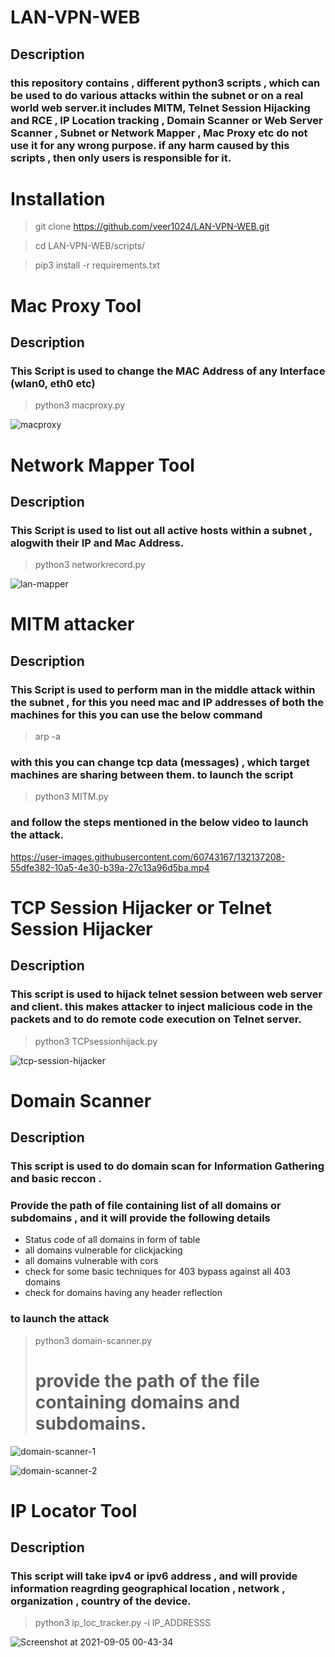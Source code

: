 # LAN-VPN-WEB
## Description
### this repository contains , different python3 scripts , which can be used to do various attacks within the subnet or on a real world web server.it includes MITM, Telnet Session Hijacking and RCE , IP Location tracking , Domain Scanner or Web Server Scanner , Subnet or Network Mapper , Mac Proxy etc do not use it for any wrong purpose. if any harm caused by this scripts , then only users is responsible for it.

# Installation 
> git clone https://github.com/veer1024/LAN-VPN-WEB.git

> cd LAN-VPN-WEB/scripts/

> pip3 install -r requirements.txt


# Mac Proxy Tool
## **Description** 
### This Script is used to change the MAC Address of any Interface (wlan0, eth0 etc)
> python3 macproxy.py

![macproxy](https://user-images.githubusercontent.com/60743167/132130283-d9ad088c-ddea-42a3-914a-1f686a44c963.png)


# Network Mapper Tool
## **Description**
### This Script is used to list out all active hosts within a subnet , alogwith their IP and Mac Address.
> python3 networkrecord.py

![lan-mapper](https://user-images.githubusercontent.com/60743167/132130593-f8398b38-9ece-42e3-95ca-dfe64d52cbd4.png)

# MITM attacker
## **Description**
### This Script is used to perform man in the middle attack within the subnet , for this you need mac and IP addresses of both the machines for this you can use the below command 
> arp -a

### with this you can change tcp data (messages) , which target machines are sharing between them. to launch the script 
> python3 MITM.py

### and follow the steps mentioned in the below video to launch the attack.


https://user-images.githubusercontent.com/60743167/132137208-55dfe382-10a5-4e30-b39a-27c13a96d5ba.mp4

# TCP Session Hijacker or Telnet Session Hijacker
## **Description**
### This script is used to hijack telnet session between web server and client. this makes attacker to inject malicious code in the packets and to do remote code execution on Telnet server.
> python3 TCPsessionhijack.py

![tcp-session-hijacker](https://user-images.githubusercontent.com/60743167/132137629-afe305c3-7dab-4f37-8a2a-86ecbb17ff10.png)


# Domain Scanner 
## **Description**
### This script is used to do domain scan for Information Gathering and basic reccon . 
### Provide the path of file containing list of all domains or subdomains , and it will provide the following details
- Status code of all domains in form of table
- all domains vulnerable for clickjacking
- all domains vulnerable with cors
- check for some basic techniques for 403 bypass against all 403 domains
- check for domains having any header reflection

### to launch the attack
> python3 domain-scanner.py
> # provide the path of the file containing domains and subdomains.

![domain-scanner-1](https://user-images.githubusercontent.com/60743167/132132134-59d18cb9-be3a-4b48-8eef-c0e9c214e23a.png)

![domain-scanner-2](https://user-images.githubusercontent.com/60743167/132132289-908ea233-851b-4eed-b424-c4f1c7c0c88c.png)


# IP Locator Tool
## **Description**
### This script will take ipv4 or ipv6 address , and will provide information reagrding geographical location , network , organization , country of the device.
> python3 ip_loc_tracker.py -i IP_ADDRESSS

![Screenshot at 2021-09-05 00-43-34](https://user-images.githubusercontent.com/60743167/132137985-163dc5eb-4424-4954-bc52-f9139695aa3c.png)


